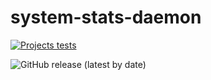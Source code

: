 # system-stats-daemon

[![Projects tests](https://github.com/grahovsky/system-stats-daemon/actions/workflows/tests.yml/badge.svg?branch=develop)](https://github.com/grahovsky/system-stats-daemon/actions/workflows/tests.yml)

![GitHub release (latest by date)](https://img.shields.io/github/v/release/grahovsky/system-stats-daemon)